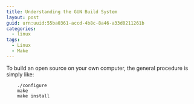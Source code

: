 ```yaml
---
title: Understanding the GUN Build System
layout: post
guid: urn:uuid:55ba0361-accd-4b8c-8a46-a33d0211261b
categories:
  - linux
tags:
  - Linux
  - Make
---
```



To build an open source on your own computer, the general procedure is simply like:
```
    ./configure
    make
    make install
```
